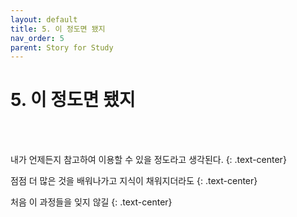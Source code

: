 ```yaml
---
layout: default
title: 5. 이 정도면 됐지
nav_order: 5
parent: Story for Study
---
```


#  5. 이 정도면 됐지

<br><br>

내가 언제든지 참고하여 이용할 수 있을 정도라고 생각된다.
{: .text-center}

점점 더 많은 것을 배워나가고 지식이 채워지더라도
{: .text-center}

처음 이 과정들을 잊지 않길
{: .text-center}

